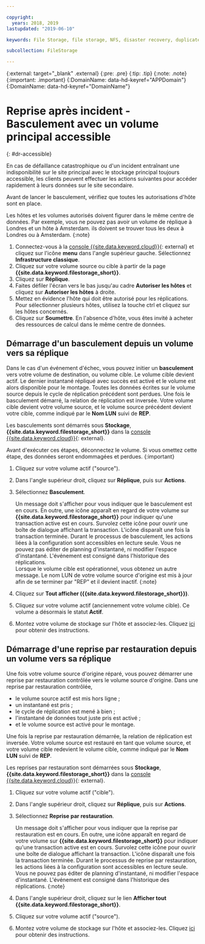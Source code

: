 ```yaml
---

copyright:
  years: 2018, 2019
lastupdated: "2019-06-10"

keywords: File Storage, file storage, NFS, disaster recovery, duplicate volume, replica volume, failover, failback,

subcollection: FileStorage

---
```

{:external: target="_blank" .external}
{:pre: .pre}
{:tip: .tip}
{:note: .note}
{:important: .important}
{:DomainName: data-hd-keyref="APPDomain"}
{:DomainName: data-hd-keyref="DomainName"}

# Reprise après incident - Basculement avec un volume principal accessible
{: #dr-accessible}

En cas de défaillance catastrophique ou d'un incident entraînant une indisponibilité sur le site principal avec le stockage principal toujours accessible, les clients peuvent effectuer les actions suivantes pour accéder rapidement à leurs données sur le site secondaire.

Avant de lancer le basculement, vérifiez que toutes les autorisations d'hôte sont en place.

Les hôtes et les volumes autorisés doivent figurer dans le même centre de données. Par exemple, vous ne pouvez pas avoir un volume de réplique à Londres et un hôte à Amsterdam. ils doivent se trouver tous les deux à Londres ou à Amsterdam.
{:note}

1. Connectez-vous à la [console {{site.data.keyword.cloud}}](https://{DomainName}/catalog){: external} et cliquez sur l'icône **menu** dans l'angle supérieur gauche. Sélectionnez **Infrastructure classique**.
2. Cliquez sur votre volume source ou cible à partir de la page **{{site.data.keyword.filestorage_short}}**.
3. Cliquez sur **Réplique**.
4. Faites défiler l'écran vers le bas jusqu'au cadre **Autoriser les hôtes** et cliquez sur **Autoriser les hôtes** à droite.
5. Mettez en évidence l'hôte qui doit être autorisé pour les réplications. Pour sélectionner plusieurs hôtes, utilisez la touche ctrl et cliquez sur les hôtes concernés.
6. Cliquez sur **Soumettre**. En l'absence d'hôte, vous êtes invité à acheter des ressources de calcul dans le même centre de données.

## Démarrage d'un basculement depuis un volume vers sa réplique

Dans le cas d'un événement d'échec, vous pouvez initier un **basculement** vers votre volume de destination, ou volume cible. Le volume cible devient actif. Le dernier instantané répliqué avec succès est activé et le volume est alors disponible pour le montage. Toutes les données écrites sur le volume source depuis le cycle de réplication précédent sont perdues. Une fois le basculement démarré, la relation de réplication est inversée. Votre volume cible devient votre volume source, et le volume source précédent devient votre cible, comme indiqué par le **Nom LUN** suivi de **REP**.

Les basculements sont démarrés sous **Stockage**, **{{site.data.keyword.filestorage_short}}** dans la [console {{site.data.keyword.cloud}}](https://{DomainName}/classic){: external}.

Avant d'exécuter ces étapes, déconnectez le volume. Si vous omettez cette étape, des données seront endommagées et perdues.
{:important}

1. Cliquez sur votre volume actif ("source").
2. Dans l'angle supérieur droit, cliquez sur **Réplique**, puis sur **Actions**.
3. Sélectionnez **Basculement**.

   Un message doit s'afficher pour vous indiquer que le basculement est en cours. En outre, une icône apparaît en regard de votre volume sur **{{site.data.keyword.filestorage_short}}** pour indiquer qu'une transaction active est en cours. Survolez cette icône pour ouvrir une boîte de dialogue affichant la transaction. L'icône disparaît une fois la transaction terminée. Durant le processus de basculement, les actions liées à la configuration sont accessibles en lecture seule. Vous ne pouvez pas éditer de planning d'instantané, ni modifier l'espace d'instantané. L'événement est consigné dans l'historique des réplications.<br/> Lorsque le volume cible est opérationnel, vous obtenez un autre message. Le nom LUN de votre volume source d'origine est mis à jour afin de se terminer par "REP" et il devient inactif.
   {:note}
4. Cliquez sur **Tout afficher ({{site.data.keyword.filestorage_short}})**.
5. Cliquez sur votre volume actif (anciennement votre volume cible). Ce volume a désormais le statut **Actif**.
6. Montez votre volume de stockage sur l'hôte et associez-les. Cliquez [ici](/docs/infrastructure/FileStorage?topic=FileStorage-orderingConsole) pour obtenir des instructions.


## Démarrage d'une reprise par restauration depuis un volume vers sa réplique

Une fois votre volume source d'origine réparé, vous pouvez démarrer une reprise par restauration contrôlée vers le volume source d'origine. Dans une reprise par restauration contrôlée,

- le volume source actif est mis hors ligne ;
- un instantané est pris ;
- le cycle de réplication est mené à bien ;
- l'instantané de données tout juste pris est activé ;
- et le volume source est activé pour le montage.

Une fois la reprise par restauration démarrée, la relation de réplication est inversée. Votre volume source est restauré en tant que volume source, et votre volume cible redevient le volume cible, comme indiqué par le **Nom LUN** suivi de **REP**.

Les reprises par restauration sont démarrées sous **Stockage**, **{{site.data.keyword.filestorage_short}}** dans la [console {{site.data.keyword.cloud}}](https://{DomainName}/classic){: external}.

1. Cliquez sur votre volume actif ("cible").
2. Dans l'angle supérieur droit, cliquez sur **Réplique**, puis sur **Actions**.
3. Sélectionnez **Reprise par restauration**.

   Un message doit s'afficher pour vous indiquer que la reprise par restauration est en cours. En outre, une icône apparaît en regard de votre volume sur **{{site.data.keyword.filestorage_short}}** pour indiquer qu'une transaction active est en cours. Survolez cette icône pour ouvrir une boîte de dialogue affichant la transaction. L'icône disparaît une fois la transaction terminée. Durant le processus de reprise par restauration, les actions liées à la configuration sont accessibles en lecture seule. Vous ne pouvez pas éditer de planning d'instantané, ni modifier l'espace d'instantané. L'événement est consigné dans l'historique des réplications.
   {:note}
4. Dans l'angle supérieur droit, cliquez sur le lien **Afficher tout {{site.data.keyword.filestorage_short}}**.
5. Cliquez sur votre volume actif ("source").
6. Montez votre volume de stockage sur l'hôte et associez-les. Cliquez [ici](/docs/infrastructure/FileStorage?topic=FileStorage-orderingConsole) pour obtenir des instructions.
